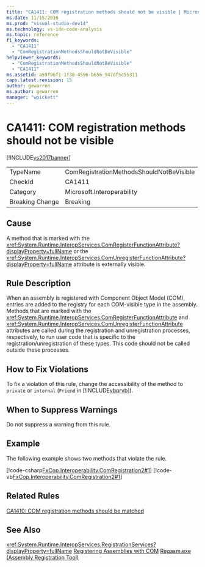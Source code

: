 ```yaml
---
title: "CA1411: COM registration methods should not be visible | Microsoft Docs"
ms.date: 11/15/2016
ms.prod: "visual-studio-dev14"
ms.technology: vs-ide-code-analysis
ms.topic: reference
f1_keywords:
  - "CA1411"
  - "ComRegistrationMethodsShouldNotBeVisible"
helpviewer_keywords:
  - "ComRegistrationMethodsShouldNotBeVisible"
  - "CA1411"
ms.assetid: a59f96f1-1f38-4596-b656-947df5c55311
caps.latest.revision: 15
author: gewarren
ms.author: gewarren
manager: "wpickett"
---
```

# CA1411: COM registration methods should not be visible
[!INCLUDE[vs2017banner](../includes/vs2017banner.md)]

|||
|-|-|
|TypeName|ComRegistrationMethodsShouldNotBeVisible|
|CheckId|CA1411|
|Category|Microsoft.Interoperability|
|Breaking Change|Breaking|

## Cause
 A method that is marked with the <xref:System.Runtime.InteropServices.ComRegisterFunctionAttribute?displayProperty=fullName> or the <xref:System.Runtime.InteropServices.ComUnregisterFunctionAttribute?displayProperty=fullName> attribute is externally visible.

## Rule Description
 When an assembly is registered with Component Object Model (COM), entries are added to the registry for each COM-visible type in the assembly. Methods that are marked with the <xref:System.Runtime.InteropServices.ComRegisterFunctionAttribute> and <xref:System.Runtime.InteropServices.ComUnregisterFunctionAttribute> attributes are called during the registration and unregistration processes, respectively, to run user code that is specific to the registration/unregistration of these types. This code should not be called outside these processes.

## How to Fix Violations
 To fix a violation of this rule, change the accessibility of the method to `private` or `internal` (`Friend` in [!INCLUDE[vbprvb](../includes/vbprvb-md.md)]).

## When to Suppress Warnings
 Do not suppress a warning from this rule.

## Example
 The following example shows two methods that violate the rule.

 [!code-csharp[FxCop.Interoperability.ComRegistration2#1](../snippets/csharp/VS_Snippets_CodeAnalysis/FxCop.Interoperability.ComRegistration2/cs/FxCop.Interoperability.ComRegistration2.cs#1)]
 [!code-vb[FxCop.Interoperability.ComRegistration2#1](../snippets/visualbasic/VS_Snippets_CodeAnalysis/FxCop.Interoperability.ComRegistration2/vb/FxCop.Interoperability.ComRegistration2.vb#1)]

## Related Rules
 [CA1410: COM registration methods should be matched](../code-quality/ca1410-com-registration-methods-should-be-matched.md)

## See Also
 <xref:System.Runtime.InteropServices.RegistrationServices?displayProperty=fullName>
 [Registering Assemblies with COM](https://msdn.microsoft.com/library/87925795-a3ae-4833-b138-125413478551)
 [Regasm.exe (Assembly Registration Tool)](https://msdn.microsoft.com/library/e190e342-36ef-4651-a0b4-0e8c2c0281cb)
